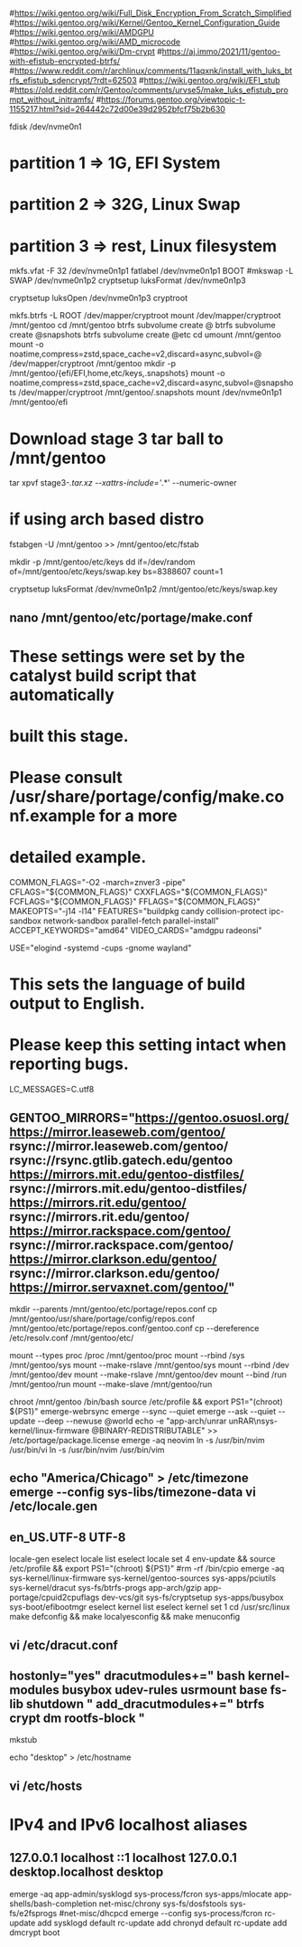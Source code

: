 #https://wiki.gentoo.org/wiki/Full_Disk_Encryption_From_Scratch_Simplified
#https://wiki.gentoo.org/wiki/Kernel/Gentoo_Kernel_Configuration_Guide
#https://wiki.gentoo.org/wiki/AMDGPU
#https://wiki.gentoo.org/wiki/AMD_microcode
#https://wiki.gentoo.org/wiki/Dm-crypt
#https://aj.immo/2021/11/gentoo-with-efistub-encrypted-btrfs/
#https://www.reddit.com/r/archlinux/comments/11aqxnk/install_with_luks_btrfs_efistub_sdencrypt/?rdt=62503
#https://wiki.gentoo.org/wiki/EFI_stub
#https://old.reddit.com/r/Gentoo/comments/urvse5/make_luks_efistub_prompt_without_initramfs/
#https://forums.gentoo.org/viewtopic-t-1155217.html?sid=264442c72d00e39d2952bfcf75b2b630

fdisk /dev/nvme0n1
# partition 1 => 1G, EFI System
# partition 2 => 32G, Linux Swap
# partition 3 => rest, Linux filesystem

mkfs.vfat -F 32 /dev/nvme0n1p1
fatlabel /dev/nvme0n1p1 BOOT
#mkswap -L SWAP /dev/nvme0n1p2
cryptsetup luksFormat /dev/nvme0n1p3

cryptsetup luksOpen /dev/nvme0n1p3 cryptroot

mkfs.btrfs -L ROOT /dev/mapper/cryptroot
mount /dev/mapper/cryptroot /mnt/gentoo
cd /mnt/gentoo
btrfs subvolume create @
btrfs subvolume create @snapshots
btrfs subvolume create @etc
cd
umount /mnt/gentoo
mount -o noatime,compress=zstd,space_cache=v2,discard=async,subvol=@ /dev/mapper/cryptroot /mnt/gentoo
mkdir -p /mnt/gentoo/{efi/EFI,home,etc/keys,.snapshots}
mount -o noatime,compress=zstd,space_cache=v2,discard=async,subvol=@snapshots /dev/mapper/cryptroot /mnt/gentoo/.snapshots
mount /dev/nvme0n1p1 /mnt/gentoo/efi

# Download stage 3 tar ball to /mnt/gentoo
tar xpvf stage3-*.tar.xz --xattrs-include='*.*' --numeric-owner

# if using arch based distro
fstabgen -U /mnt/gentoo >> /mnt/gentoo/etc/fstab

mkdir -p /mnt/gentoo/etc/keys
dd if=/dev/random of=/mnt/gentoo/etc/keys/swap.key bs=8388607 count=1

cryptsetup luksFormat /dev/nvme0n1p2 /mnt/gentoo/etc/keys/swap.key

nano /mnt/gentoo/etc/portage/make.conf
---
# These settings were set by the catalyst build script that automatically
# built this stage.
# Please consult /usr/share/portage/config/make.conf.example for a more
# detailed example.
COMMON_FLAGS="-O2 -march=znver3 -pipe"
CFLAGS="${COMMON_FLAGS}"
CXXFLAGS="${COMMON_FLAGS}"
FCFLAGS="${COMMON_FLAGS}"
FFLAGS="${COMMON_FLAGS}"
MAKEOPTS="-j14 -l14"
FEATURES="buildpkg candy collision-protect ipc-sandbox network-sandbox parallel-fetch parallel-install"
ACCEPT_KEYWORDS="amd64"
VIDEO_CARDS="amdgpu radeonsi"

USE="elogind -systemd -cups -gnome wayland"

# This sets the language of build output to English.
# Please keep this setting intact when reporting bugs.
LC_MESSAGES=C.utf8

GENTOO_MIRRORS="https://gentoo.osuosl.org/ https://mirror.leaseweb.com/gentoo/ rsync://mirror.leaseweb.com/gentoo/ rsync://rsync.gtlib.gatech.edu/gentoo https://mirrors.mit.edu/gentoo-distfiles/ rsync://mirrors.mit.edu/gentoo-distfiles/ https://mirrors.rit.edu/gentoo/ rsync://mirrors.rit.edu/gentoo/ https://mirror.rackspace.com/gentoo/ rsync://mirror.rackspace.com/gentoo/ https://mirror.clarkson.edu/gentoo/ rsync://mirror.clarkson.edu/gentoo/ https://mirror.servaxnet.com/gentoo/"
---

mkdir --parents /mnt/gentoo/etc/portage/repos.conf
cp /mnt/gentoo/usr/share/portage/config/repos.conf /mnt/gentoo/etc/portage/repos.conf/gentoo.conf
cp --dereference /etc/resolv.conf /mnt/gentoo/etc/

mount --types proc /proc /mnt/gentoo/proc
mount --rbind /sys /mnt/gentoo/sys
mount --make-rslave /mnt/gentoo/sys
mount --rbind /dev /mnt/gentoo/dev
mount --make-rslave /mnt/gentoo/dev
mount --bind /run /mnt/gentoo/run
mount --make-slave /mnt/gentoo/run

chroot /mnt/gentoo /bin/bash
source /etc/profile && export PS1="(chroot) ${PS1}"
emerge-webrsync
emerge --sync --quiet
emerge --ask --quiet --update --deep --newuse @world
echo -e "app-arch/unrar unRAR\nsys-kernel/linux-firmware @BINARY-REDISTRIBUTABLE" >> /etc/portage/package.license
emerge -aq neovim
ln -s /usr/bin/nvim /usr/bin/vi
ln -s /usr/bin/nvim /usr/bin/vim


echo "America/Chicago" > /etc/timezone
emerge --config sys-libs/timezone-data
vi /etc/locale.gen
---
en_US.UTF-8 UTF-8
---

locale-gen
eselect locale list
eselect locale set 4
env-update && source /etc/profile && export PS1="(chroot) ${PS1}"
#rm -rf /bin/cpio
emerge -aq sys-kernel/linux-firmware sys-kernel/gentoo-sources sys-apps/pciutils sys-kernel/dracut sys-fs/btrfs-progs app-arch/gzip app-portage/cpuid2cpuflags dev-vcs/git sys-fs/cryptsetup sys-apps/busybox sys-boot/efibootmgr
eselect kernel list
eselect kernel set 1
cd /usr/src/linux
make defconfig && make localyesconfig && make menuconfig

vi /etc/dracut.conf
---
hostonly="yes"
dracutmodules+=" bash kernel-modules busybox udev-rules usrmount base fs-lib shutdown "
add_dracutmodules+=" btrfs crypt dm rootfs-block "
---

mkstub

echo "desktop" > /etc/hostname

vi /etc/hosts
---
# IPv4 and IPv6 localhost aliases
127.0.0.1       localhost
::1             localhost
127.0.0.1       desktop.localhost       desktop
---

emerge -aq app-admin/sysklogd sys-process/fcron sys-apps/mlocate app-shells/bash-completion net-misc/chrony sys-fs/dosfstools sys-fs/e2fsprogs #net-misc/dhcpcd
emerge --config sys-process/fcron
rc-update add sysklogd default
rc-update add chronyd default
rc-update add dmcrypt boot

